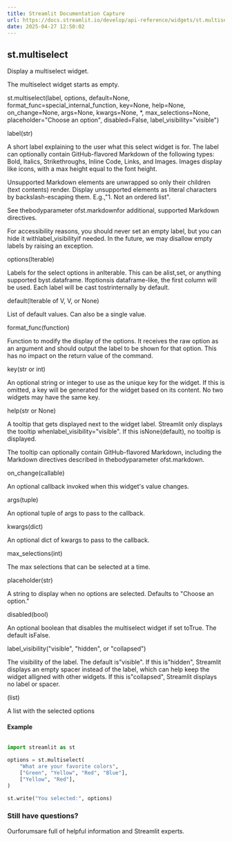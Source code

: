 ```yaml
---
title: Streamlit Documentation Capture
url: https://docs.streamlit.io/develop/api-reference/widgets/st.multiselect
date: 2025-04-27 12:50:02
---
```


## st.multiselect

Display a multiselect widget.

The multiselect widget starts as empty.

st.multiselect(label, options, default=None, format_func=special_internal_function, key=None, help=None, on_change=None, args=None, kwargs=None, *, max_selections=None, placeholder="Choose an option", disabled=False, label_visibility="visible")

label(str)

A short label explaining to the user what this select widget is for.
The label can optionally contain GitHub-flavored Markdown of the
following types: Bold, Italics, Strikethroughs, Inline Code, Links,
and Images. Images display like icons, with a max height equal to
the font height.

Unsupported Markdown elements are unwrapped so only their children
(text contents) render. Display unsupported elements as literal
characters by backslash-escaping them. E.g.,"1\. Not an ordered list".

See thebodyparameter ofst.markdownfor additional,
supported Markdown directives.

For accessibility reasons, you should never set an empty label, but
you can hide it withlabel_visibilityif needed. In the future,
we may disallow empty labels by raising an exception.

options(Iterable)

Labels for the select options in anIterable. This can be alist,set, or anything supported byst.dataframe. Ifoptionsis dataframe-like, the first column will be used. Each
label will be cast tostrinternally by default.

default(Iterable of V, V, or None)

List of default values. Can also be a single value.

format_func(function)

Function to modify the display of the options. It receives
the raw option as an argument and should output the label to be
shown for that option. This has no impact on the return value of
the command.

key(str or int)

An optional string or integer to use as the unique key for the widget.
If this is omitted, a key will be generated for the widget
based on its content. No two widgets may have the same key.

help(str or None)

A tooltip that gets displayed next to the widget label. Streamlit
only displays the tooltip whenlabel_visibility="visible". If
this isNone(default), no tooltip is displayed.

The tooltip can optionally contain GitHub-flavored Markdown,
including the Markdown directives described in thebodyparameter ofst.markdown.

on_change(callable)

An optional callback invoked when this widget's value changes.

args(tuple)

An optional tuple of args to pass to the callback.

kwargs(dict)

An optional dict of kwargs to pass to the callback.

max_selections(int)

The max selections that can be selected at a time.

placeholder(str)

A string to display when no options are selected.
Defaults to "Choose an option."

disabled(bool)

An optional boolean that disables the multiselect widget if set
toTrue. The default isFalse.

label_visibility("visible", "hidden", or "collapsed")

The visibility of the label. The default is"visible". If this
is"hidden", Streamlit displays an empty spacer instead of the
label, which can help keep the widget alligned with other widgets.
If this is"collapsed", Streamlit displays no label or spacer.

(list)

A list with the selected options

#### Example

```python

import streamlit as st

options = st.multiselect(
    "What are your favorite colors",
    ["Green", "Yellow", "Red", "Blue"],
    ["Yellow", "Red"],
)

st.write("You selected:", options)

```

### Still have questions?

Ourforumsare full of helpful information and Streamlit experts.
